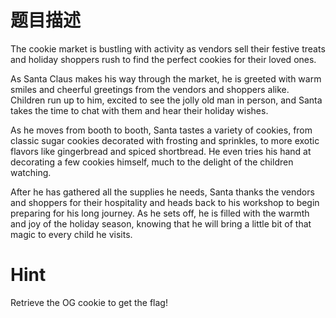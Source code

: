 # 题目描述

The cookie market is bustling with activity as vendors sell their festive treats and holiday shoppers rush to find the perfect cookies for their loved ones.

As Santa Claus makes his way through the market, he is greeted with warm smiles and cheerful greetings from the vendors and shoppers alike. Children run up to him, excited to see the jolly old man in person, and Santa takes the time to chat with them and hear their holiday wishes.

As he moves from booth to booth, Santa tastes a variety of cookies, from classic sugar cookies decorated with frosting and sprinkles, to more exotic flavors like gingerbread and spiced shortbread. He even tries his hand at decorating a few cookies himself, much to the delight of the children watching.

After he has gathered all the supplies he needs, Santa thanks the vendors and shoppers for their hospitality and heads back to his workshop to begin preparing for his long journey. As he sets off, he is filled with the warmth and joy of the holiday season, knowing that he will bring a little bit of that magic to every child he visits.

# Hint

Retrieve the OG cookie to get the flag!